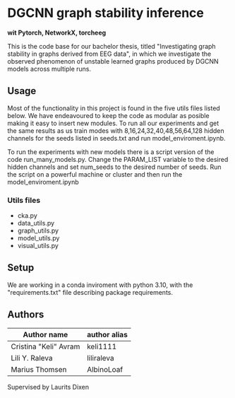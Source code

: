# DGCNN graph stability inference 
**wit Pytorch, NetworkX, torcheeg**

This is the code base for our bachelor thesis, titled "Investigating graph stability in graphs derived from
EEG data", in which we investigate the observed phenomenon of unstable learned graphs produced by DGCNN models across multiple runs. 

## Usage
Most of the functionality in this project is found in the five utils files listed below. We have endeavoured to keep the code as modular as posible making it easy to insert new modules. To run all our experiments and get the same results as us train modes with 8,16,24,32,40,48,56,64,128 hidden channels for the seeds listed in seeds.txt and run model_enviroment.ipynb.

To run the experiments with new models there is a script version of the code run_many_models.py. Change the PARAM_LIST variable to the desired hidden channels and set num_seeds to the desired number of seeds. Run the script on a powerful machine or cluster and then run the model_enviroment.ipynb

### Utils files
- cka.py
- data_utils.py
- graph_utils.py
- model_utils.py
- visual_utils.py


## Setup 
We are working in a conda inviroment with python 3.10, with the "requirements.txt" file describing package requirements. 


## Authors

| Author name           | author alias |
| --------------------- | ------------ |
| Cristina "Keli" Avram | keli1111     |
| Lili Y. Raleva        | liliraleva   |
| Marius Thomsen        | AlbinoLoaf   |

Supervised by Laurits Dixen